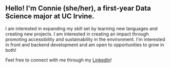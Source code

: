 ## Hello! I'm Connie (she/her), a first-year Data Science major at UC Irvine.

I am interested in expanding my skill set by learning new languages and creating new projects. I am interested in creating an impact through promoting accessibility and sustainability in the environment. I'm interested in front and backend development and am open to opportunities to grow in both!

Feel free to connect with me through my [LinkedIn](https://www.linkedin.com/in/coyang/)!



